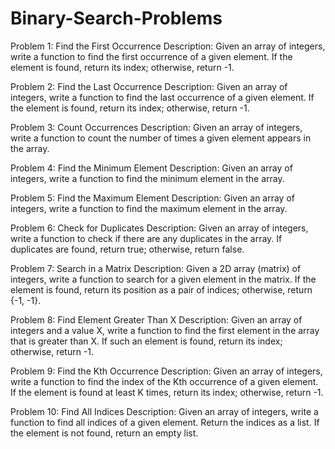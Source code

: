 # Binary-Search-Problems
Problem 1: Find the First Occurrence
Description:
Given an array of integers, write a function to find the first occurrence of a given element. If the element is found, return its index; otherwise, return -1.

Problem 2: Find the Last Occurrence
Description:
Given an array of integers, write a function to find the last occurrence of a given element. If the element is found, return its index; otherwise, return -1.

Problem 3: Count Occurrences
Description:
Given an array of integers, write a function to count the number of times a given element appears in the array.

Problem 4: Find the Minimum Element
Description:
Given an array of integers, write a function to find the minimum element in the array.

Problem 5: Find the Maximum Element
Description:
Given an array of integers, write a function to find the maximum element in the array.

Problem 6: Check for Duplicates
Description:
Given an array of integers, write a function to check if there are any duplicates in the array. If duplicates are found, return true; otherwise, return false.

Problem 7: Search in a Matrix
Description:
Given a 2D array (matrix) of integers, write a function to search for a given element in the matrix. If the element is found, return its position as a pair of indices; otherwise, return {-1, -1}.

Problem 8: Find Element Greater Than X
Description:
Given an array of integers and a value X, write a function to find the first element in the array that is greater than X. If such an element is found, return its index; otherwise, return -1.

Problem 9: Find the Kth Occurrence
Description:
Given an array of integers, write a function to find the index of the Kth occurrence of a given element. If the element is found at least K times, return its index; otherwise, return -1.

Problem 10: Find All Indices
Description:
Given an array of integers, write a function to find all indices of a given element. Return the indices as a list. If the element is not found, return an empty list.
